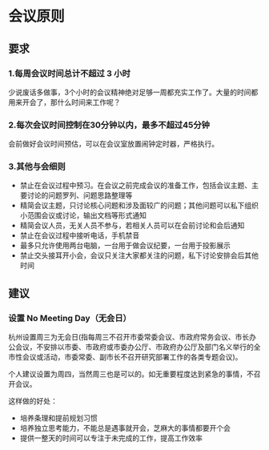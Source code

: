 # 会议原则

## 要求

### 1.每周会议时间总计不超过 3 小时

少说废话多做事，3个小时的会议精神绝对足够一周都充实工作了。大量的时间都用来开会了，那什么时间来工作呢？

### 2.每次会议时间控制在30分钟以内，最多不超过45分钟

会前做好会议时间预估，可以在会议室放置闹钟定时器，严格执行。

### 3.其他与会细则

* 禁止在会议过程中预习。在会议之前完成会议的准备工作，包括会议主题、主要讨论的问题罗列、问题思路整理等
* 精简会议主题，只讨论核心问题和涉及面较广的问题；其他问题可以私下组织小范围会议或讨论，输出文档等形式通知
* 精简会议人员，无关人员不参与，若相关人员可以在会前讨论和会后通知
* 禁止在会议过程中接听电话，手机禁音
* 最多只允许使用两台电脑，一台用于做会议纪要，一台用于投影展示
* 禁止交头接耳开小会，会议只关注大家都关注的问题，私下讨论安排会后其他时间

## 建议

### 设置 No Meeting Day（无会日）

杭州设置周三为无会日(指每周三不召开市委常委会议、市政府常务会议、市长办公会议，不安排以市委、市政府或市委办公厅、市政府办公厅及部门名义举行的全市性会议或活动，市委常委、副市长不召开研究部署工作的各类专题会议)。

个人建议设置为周四，当然周三也是可以的。如无重要程度达到紧急的事情，不召开会议。

这样做的好处：

* 培养条理和提前规划习惯
* 培养独立思考能力，不能总是遇事就开会，芝麻大的事情都要开个会
* 提供一整天的时间可以专注于未完成的工作，提高工作效率

